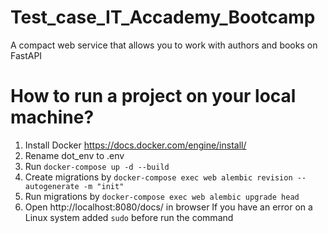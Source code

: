 # Test_case_IT_Accademy_Bootcamp
A compact web service that allows you to work with authors and books on FastAPI

# How to run a project on your local machine?
1. Install Docker https://docs.docker.com/engine/install/
2. Rename dot_env to .env
3. Run `docker-compose up -d --build`
4. Create migrations by `docker-compose exec web alembic revision --autogenerate -m "init"`
5. Run migrations by `docker-compose exec web alembic upgrade head`
6. Open http://localhost:8080/docs/ in browser
If you have an error on a Linux system added `sudo` before run the command
